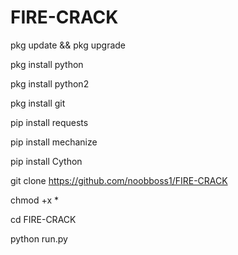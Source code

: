 # FIRE-CRACK
pkg update && pkg upgrade

pkg install python

pkg install python2

pkg install git 

pip install requests

pip install mechanize

pip install Cython

git clone https://github.com/noobboss1/FIRE-CRACK

chmod +x *

cd FIRE-CRACK

python run.py
